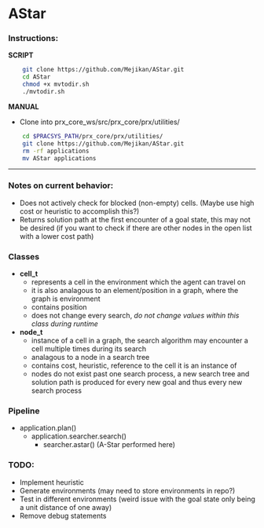 # AStar

### Instructions:

**SCRIPT**
```bash
    git clone https://github.com/Mejikan/AStar.git
    cd AStar
    chmod +x mvtodir.sh
    ./mvtodir.sh
```
**MANUAL**
- Clone into prx_core_ws/src/prx_core/prx/utilities/
```bash
    cd $PRACSYS_PATH/prx_core/prx/utilities/
    git clone https://github.com/Mejikan/AStar.git
    rm -rf applications
    mv AStar applications
```

---

### Notes on current behavior:
- Does not actively check for blocked (non-empty) cells. (Maybe use high cost or heuristic to accomplish this?)
- Returns solution path at the first encounter of a goal state, this may not be desired (if you want to check if there are other nodes in the open list with a lower cost path)

### Classes
- **cell_t**
    - represents a cell in the environment which the agent can travel on
    - it is also analagous to an element/position in a graph, where the graph is environment
    - contains position
    - does not change every search, *do not change values within this class during runtime*
- **node_t**
    - instance of a cell in a graph, the search algorithm may encounter a cell multiple times
    during its search
    - analagous to a node in a search tree
    - contains cost, heuristic, reference to the cell it is an instance of
    - nodes do not exist past one search process, a new search tree and solution path is produced
    for every new goal and thus every new search process

### Pipeline
- application.plan()
    - application.searcher.search()
        - searcher.astar() (A-Star performed here)

### TODO:
- Implement heuristic
- Generate environments (may need to store environments in repo?)
- Test in different environments (weird issue with the goal state only being a unit distance of one away)
- Remove debug statements